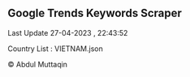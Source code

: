 

## Google Trends Keywords Scraper 
 
Last Update 27-04-2023 , 22:43:52

Country List :
VIETNAM.json



© Abdul Muttaqin 
